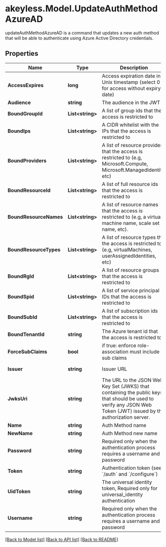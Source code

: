 # akeyless.Model.UpdateAuthMethodAzureAD
updateAuthMethodAzureAD is a command that updates a new auth method that will be able to authenticate using Azure Active Directory credentials.

## Properties

Name | Type | Description | Notes
------------ | ------------- | ------------- | -------------
**AccessExpires** | **long** | Access expiration date in Unix timestamp (select 0 for access without expiry date) | [optional] [default to 0]
**Audience** | **string** | The audience in the JWT | [optional] [default to "https://management.azure.com/"]
**BoundGroupId** | **List&lt;string&gt;** | A list of group ids that the access is restricted to | [optional] 
**BoundIps** | **List&lt;string&gt;** | A CIDR whitelist with the IPs that the access is restricted to | [optional] 
**BoundProviders** | **List&lt;string&gt;** | A list of resource providers that the access is restricted to (e.g, Microsoft.Compute, Microsoft.ManagedIdentity, etc) | [optional] 
**BoundResourceId** | **List&lt;string&gt;** | A list of full resource ids that the access is restricted to | [optional] 
**BoundResourceNames** | **List&lt;string&gt;** | A list of resource names that the access is restricted to (e.g, a virtual machine name, scale set name, etc). | [optional] 
**BoundResourceTypes** | **List&lt;string&gt;** | A list of resource types that the access is restricted to (e.g, virtualMachines, userAssignedIdentities, etc) | [optional] 
**BoundRgId** | **List&lt;string&gt;** | A list of resource groups that the access is restricted to | [optional] 
**BoundSpid** | **List&lt;string&gt;** | A list of service principal IDs that the access is restricted to | [optional] 
**BoundSubId** | **List&lt;string&gt;** | A list of subscription ids that the access is restricted to | [optional] 
**BoundTenantId** | **string** | The Azure tenant id that the access is restricted to | 
**ForceSubClaims** | **bool** | if true: enforce role-association must include sub claims | [optional] 
**Issuer** | **string** | Issuer URL | [optional] [default to "https://sts.windows.net/---bound_tenant_id---"]
**JwksUri** | **string** | The URL to the JSON Web Key Set (JWKS) that containing the public keys that should be used to verify any JSON Web Token (JWT) issued by the authorization server. | [optional] [default to "https://login.microsoftonline.com/common/discovery/keys"]
**Name** | **string** | Auth Method name | 
**NewName** | **string** | Auth Method new name | [optional] 
**Password** | **string** | Required only when the authentication process requires a username and password | [optional] 
**Token** | **string** | Authentication token (see &#x60;/auth&#x60; and &#x60;/configure&#x60;) | [optional] 
**UidToken** | **string** | The universal identity token, Required only for universal_identity authentication | [optional] 
**Username** | **string** | Required only when the authentication process requires a username and password | [optional] 

[[Back to Model list]](../README.md#documentation-for-models) [[Back to API list]](../README.md#documentation-for-api-endpoints) [[Back to README]](../README.md)

